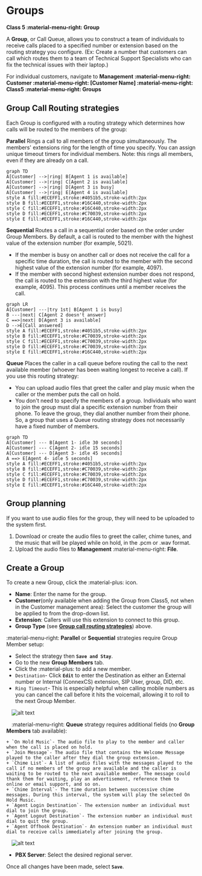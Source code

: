 # Groups
**Class 5 :material-menu-right: Group**

A **Group**, or Call Queue, allows you to construct a team of individuals to receive calls placed to a specified number or extension based on the routing strategy you configure. (Ex: Create a number that customers can call which routes them to a team of Technical Support Specialists who can fix the technical issues with their laptop.)

For individual customers, navigate to **Management :material-menu-right: Customer :material-menu-right: [Customer Name] :material-menu-right: Class5 :material-menu-right: Groups**

## Group Call Routing strategies
Each Group is configured with a routing strategy which determines how calls will be routed to the members of the group:

**Parallel** Rings a call to all members of the group simultaneously. The members' extensions ring for the length of time you specify. You can assign unique timeout timers for individual members. Note: this rings all members, even if they are already on a call. 

```mermaid
graph TD
A[Customer] -->|ring| B[Agent 1 is available]
A[Customer] -->|ring| C[Agent 2 is available]
A[Customer] -->|ring| D[Agent 3 is busy]
A[Customer] -->|ring| E[Agent 4 is available]
style A fill:#ECEFF1,stroke:#4051b5,stroke-width:2px
style B fill:#ECEFF1,stroke:#16C440,stroke-width:2px
style C fill:#ECEFF1,stroke:#16C440,stroke-width:2px
style D fill:#ECEFF1,stroke:#C70039,stroke-width:2px
style E fill:#ECEFF1,stroke:#16C440,stroke-width:2px
```

**Sequential** Routes a call in a sequential order based on the order under Group Members.  By default, a call is routed to the member with the highest value of the extension number (for example, 5021).

+ If the member is busy on another call or does not receive the call for a specific time duration, the call is routed to the member with the second highest value of the extension number (for example, 4097). 
+ If the member with second highest extension number does not respond, the call is routed to the extension with the third highest value (for example, 4095). This process continues until a member receives the call. 

```mermaid
graph LR
A[Customer] ---|try 1st| B[Agent 1 is busy]
B ---|next| C[Agent 2 doesn't answer]
C ==>|next| D[Agent 3 is available]
D -->E[Call answered]
style A fill:#ECEFF1,stroke:#4051b5,stroke-width:2px
style B fill:#ECEFF1,stroke:#C70039,stroke-width:2px
style C fill:#ECEFF1,stroke:#C70039,stroke-width:2px
style D fill:#ECEFF1,stroke:#C70039,stroke-width:2px
style E fill:#ECEFF1,stroke:#16C440,stroke-width:2px
```

**Queue** Places the caller in a call queue before routing the call to the next available member (whoever has been waiting longest to receive a call). If you use this routing strategy:

+ You can upload audio files that greet the caller and play music when the caller or the member puts the call on hold.
+ You don't need to specify the members of a group. Individuals who want to join the group must dial a specific extension number from their phone. To leave the group, they dial another number from their phone. So, a group that uses a Queue routing strategy does not necessarily have a fixed number of members. 

```mermaid
graph TD
A[Customer] --- B[Agent 1- idle 30 seconds]
A[Customer] --- C[Agent 2- idle 15 seconds]
A[Customer] --- D[Agent 3- idle 45 seconds]
A ==> E[Agent 4- idle 5 seconds]
style A fill:#ECEFF1,stroke:#4051b5,stroke-width:2px
style B fill:#ECEFF1,stroke:#C70039,stroke-width:2px
style C fill:#ECEFF1,stroke:#C70039,stroke-width:2px
style D fill:#ECEFF1,stroke:#C70039,stroke-width:2px
style E fill:#ECEFF1,stroke:#16C440,stroke-width:2px
```

## Group planning 
If you want to use audio files for the group, they will need to be uploaded to the system first. 
    
1. Download or create the audio files to greet the caller, chime tunes, and the music that will be played while on hold, in the .pcm or .wav format.
2. Upload the audio files to **Management** :material-menu-right: **File**.

## Create a Group
To create a new Group, click the :material-plus: icon.

+ **Name**: Enter the name for the group.
+ **Customer**(only available when adding the Group from Class5, not when in the Customer management area): Select the customer the group will be applied to from the drop-down list.
+ **Extension**: Callers will use this extension to connect to this group.
+ **Group Type** (see [**Group call routing strategies**](class5/creating-group/#group-call-routing-strategies)) above.
    
:material-menu-right: **Parallel** or **Sequential** strategies require Group Member setup:

   + Select the strategy then **`Save and Stay`**.
   + Go to the new **Group Members** tab. 
   + Click the :material-plus: to add a new member.
   + `Destination`- Click **`Edit`** to enter the Destination as either an External number or Internal (ConnexCS) extension, SIP User, group, DID, etc. 
   + `Ring Timeout`- This is especially helpful when calling mobile numbers as you can cancel the call before it hits the voicemail, allowing it to roll to the next Group Member.
   
&emsp;![alt text][group1]     
    
&emsp;:material-menu-right: **Queue** strategy requires additional fields (no **Group Members** tab available):
    
    + `On Hold Music`- The audio file to play to the member and caller when the call is placed on hold.
    + `Join Message`- The audio file that contains the Welcome Message played to the caller after they dial the group extension.
    + `Chime List`- A list of audio files with the messages played to the call if no members of the group are available and the caller is waiting to be routed to the next available member. The message could thank them for waiting, play an advertisement, reference them to online or email support, and so on.
    + `Chime Interval`- The time duration between successive chime messages. During this interval, the system will play the selected On Hold Music.
    + `Agent Login Destination`- The extension number an individual must dial to join the group.
    + `Agent Logout Destination`- The extension number an individual must dial to quit the group.
    + `Agent Offhook Destination`- An extension number an individual must dial to receive calls immediately after joining the group.

&emsp;![alt text][group2]

+ **PBX Server**: Select the desired regional server.

Once all changes have been made, select **`Save`**. 


[group1]: /class5/img/group1.png "Group Members Configuration"
[group2]: /class5/img/group2.png "Group Queue Configuration"
